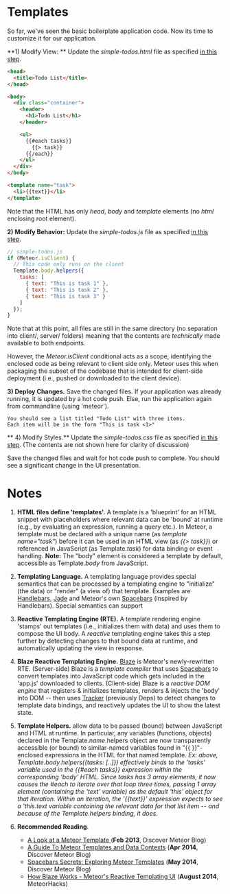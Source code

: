 # Templates

So far, we've seen the basic boilerplate application code. Now its time to customize it for our application.

**1) Modify View: ** Update the *simple-todos.html*  file as specified [in this step](https://www.meteor.com/try/2).

```html
<head>
  <title>Todo List</title>
</head>

<body>
  <div class="container">
    <header>
      <h1>Todo List</h1>
    </header>

    <ul>
      {{#each tasks}}
        {{> task}}
      {{/each}}
    </ul>
  </div>
</body>

<template name="task">
  <li>{{text}}</li>
</template>
```
Note that the HTML has only *head*, *body* and *template* elements (no *html* enclosing root element).


**2) Modify Behavior:** Update the *simple-todos.js* file as specified [in this step](https://www.meteor.com/try/2).

```js
// simple-todos.js
if (Meteor.isClient) {
  // This code only runs on the client
  Template.body.helpers({
    tasks: [
      { text: "This is task 1" },
      { text: "This is task 2" },
      { text: "This is task 3" }
    ]
  });
}
```
Note that at this point, all files are still in the same directory (no separation into client/, server/ folders) meaning that the contents are *technically* made available to both endpoints.

However, the *Meteor.isClient* conditional acts as a scope, identifying the enclosed code as being relevant to client side only. Meteor uses this when packaging the subset of the codebase that is intended for client-side deployment (i.e., pushed or downloaded to the client device).

**3) Deploy Changes.** Save the changed files. If your application was already running, it is updated by a hot code push. Else, run the application again from commandline (using 'meteor').

```
You should see a list titled "Todo List" with three items.
Each item will be in the form "This is task <1>"
```

** 4) Modify Styles.** Update the *simple-todos.css* file as specified [in this step](https://www.meteor.com/try/2).
(The contents are not shown here for clarity of discussion)

Save the changed files and wait for hot code push to complete. You should see a significant change in the UI presentation.


# Notes

1. **HTML files define 'templates'.** A template is a 'blueprint' for an HTML snippet with placeholders where relevant data can be 'bound' at runtime (e.g., by evaluating an expression, running a query etc.). In Meteor, a template must be declared with a unique name (as *template name="task"*) before it can be used in an HTML view (as *{{> task}}*) or referenced in JavaScript (as Template.*task*) for data binding or event handling.
**Note:** The "body" element is considered a template by default, accessible as Template.*body* from JavaScript.

2. **Templating Language.** A templating language provides special semantics that can be processed by a templating engine to "initialize" (the data) or "render" (a view of) that template. Examples are [Handlebars](http://handlebarsjs.com/), [Jade](http://jade-lang.com/reference/) and Meteor's own [Spacebars](https://github.com/meteor/meteor/blob/devel/packages/spacebars/README.md) (inspired by Handlebars). Special semantics can support

3. **Reactive Templating Engine (RTE).** A template rendering engine 'stamps' out templates (i.e., initializes them with data) and uses them to compose the UI body. A *reactive* templating engine takes this a step further by detecting changes to that bound data at runtime, and automatically updating the view in response.

4. **Blaze Reactive Templating Engine.** [Blaze](https://www.meteor.com/blaze) is Meteor's newly-rewritten RTE.
(Server-side) Blaze is a *template compiler* that uses [Spacebars](https://github.com/meteor/meteor/blob/devel/packages/spacebars/README.md) to convert templates into JavaScript code which gets included in the 'app.js' downloaded to clients. (Client-side) Blaze is a *reactive DOM engine* that registers & initializes templates, renders & injects the 'body' into DOM -- then uses [Tracker](https://www.meteor.com/tracker) (previously Deps) to detect changes to template data bindings, and reactively updates the UI to show the latest state.

5. **Template Helpers.** allow data to be passed (bound) between JavaScript and HTML at runtime. In particular, any variables (functions, objects) declared in the Template.*name*.helpers object are now transparently accessible (or bound) to similar-named variables found in "{{ }}"-enclosed expressions in the HTML for that named template. *Ex: above, Template.body.helpers({tasks: [..]}) effectively binds to the 'tasks' variable used in the {{#each tasks}} expression within the corresponding 'body' HTML. Since tasks has 3 array elements, it now causes the #each to iterate over that loop three times, passing 1 array element (containing the 'text' variable) as the default 'this' object for that iteration. Within an iteration, the '{{text}}' expression expects to see a 'this.text variable containing the relevant data for that list item -- and because of the Template.helpers binding, it does.*

6. **Recommended Reading**.
    - [A Look at a Meteor Template ](https://www.discovermeteor.com/blog/a-look-at-a-meteor-template/) (**Feb 2013**, Discover Meteor Blog)
    - [A Guide To Meteor Templates and Data Contexts](https://www.discovermeteor.com/blog/a-guide-to-meteor-templates-data-contexts/) (**Apr 2014**, Discover Meteor Blog)
    - [Spacebars Secrets: Exploring Meteor Templates](https://www.discovermeteor.com/blog/spacebars-secrets-exploring-meteor-new-templating-engine/) (**May 2014**, Discover Meteor Blog)
    - [How Blaze Works - Meteor's Reactive Templating UI](https://meteorhacks.com/how-blaze-works.html) (**August 2014**, MeteorHacks)
